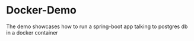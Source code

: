 # Docker-Demo
The demo showcases how to run a spring-boot app talking to postgres db in a docker container
